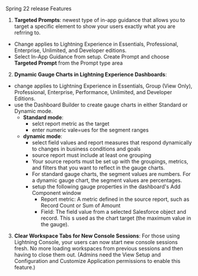 Spring 22 release Features
1. **Targeted Prompts**: newest type of in-app guidance that allows you to target a specific element to show your users exactly what you are refrring to.
  * Change applies to Lightning Experience in Essentials, Professional, Enterprise, Unlimited, and Developer editions.
  *  Select In-App Guidance from setup. Create Prompt and choose **Targeted Prompt** from the Prompt type area
2. **Dynamic Gauge Charts in Lightning Experience Dashboards**:
  * change applies to Lightning Experience in Essentials, Group (View Only), Professional, Enterprise, Performance, Unlimited, and Developer Editions.
  * use the Dashboard Builder to create gauge charts in either Standard or Dynamic mode.
    * **Standard mode**: 
      * selct report metric as the target
      * enter numeric vale=ues for the segment ranges
    * **dynamic mode**:
      * select field values and report measures that respond dynamically to changes in business conditions and goals
      * source report must include at least one grouping
      * Your source reports must be set up with the groupings, metrics, and filters that you want to reflect in the gauge charts.
      * For standard gauge charts, the segment values are numbers. For a dynamic gauge chart, the segment values are percentages.
      * setup the following gauge properties in the dashboard's Add Component window
        * Report metric: A metric defined in the source report, such as Record Count or Sum of Amount
        * Field: The field value from a selected Salesforce object and record. This s used as the chart target (the maximum value in the gauge).
3. **Clear Workspace Tabs for New Console Sessions**: For those using Lightning Console, your users can now start new console sessions fresh. No more loading workspaces from previous sessions and then having to close them out. (Admins need the View Setup and Configuration and Customize Application permissions to enable this feature.)

